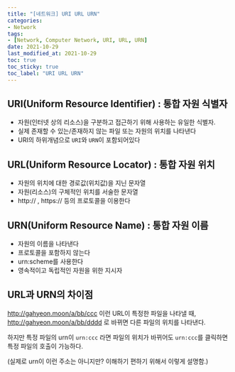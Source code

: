 ```yaml
---
title: "[네트워크] URI URL URN"
categories:
- Network
tags: 
- [Network, Computer Network, URI, URL, URN]
date: 2021-10-29
last_modified_at: 2021-10-29
toc: true
toc_sticky: true
toc_label: "URI URL URN"
---
```


## URI(Uniform Resource Identifier) : 통합 자원 식별자

- 자원(인터넷 상의 리소스)을 구분하고 접근하기 위해 사용하는 유일한 식별자.
- 실제 존재할 수 있는/존재하지 않는 파일 또는 자원의 위치를 나타낸다
- URI의 하위개념으로 `URI`와 `URN`이 포함되어있다


## URL(Uniform Resource Locator) : 통합 자원 위치

- 자원의 위치에 대한 경로값(위치값)을 지닌 문자열
- 자원(리소스)의 구체적인 위치를 서술한 문자열
- http:// , https:// 등의 프로토콜을 이용한다

## URN(Uniform Resource Name) : 통합 자원 이름

- 자원의 이름을 나타낸다
- 프로토콜을 포함하지 않는다
- urn:scheme를 사용한다
- 영속적이고 독립적인 자원을 위한 지시자

## URL과 URN의 차이점

http://gahyeon.moon/a/bb/ccc 이런 URL이 특정한 파일을 나타낼 때, http://gahyeon.moon/a/bb/dddd 로 바뀌면 다른 파일의 위치를 나타낸다.

하지만 특정 파일의 urn이 `urn:ccc` 라면 파일의 위치가 바뀌어도 `urn:ccc`를 클릭하면 특정 파일의 호출이 가능하다.

(실제로 urn이 이런 주소는 아니지만? 이해하기 편하기 위해서 이렇게 설명함.)